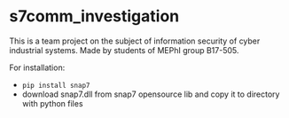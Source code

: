 # s7comm_investigation
This is a team project on the subject of information security of cyber industrial systems. Made by students of MEPhI group B17-505.

For installation:
- `pip install snap7`
- download snap7.dll from snap7 opensource lib and copy it to directory with python files
